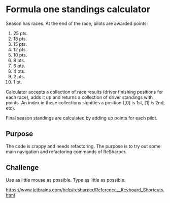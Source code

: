 # Formula one standings calculator
Season has <x> races. At the end of the race, pilots are awarded points:
1. 25 pts.
2. 18 pts.
3. 15 pts.
4. 12 pts.
5. 10 pts.
6. 8 pts.
7. 6 pts.
8. 4 pts.
9. 2 pts.
10. 1 pt.

Calculator accepts a collection of race results (driver finishing positions for each race), adds it up and returns a collection of driver standings with points. An index in these collections signifies a position ([0] is 1st, [1] is 2nd, etc).

Final season standings are calculated by adding up points for each pilot.

## Purpose
The code is crappy and needs refactoring. The purpose is to try out some main navigation and refactoring commands of ReSharper.

## Challenge
Use as little mouse as possible. Type as little as possible.

https://www.jetbrains.com/help/resharper/Reference__Keyboard_Shortcuts.html
